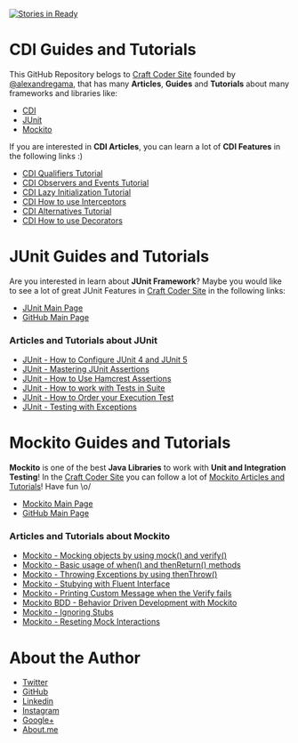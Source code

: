 [![Stories in Ready](https://badge.waffle.io/craft-coder/cdi-guide-tutorials.png?label=ready&title=Ready)](https://waffle.io/craft-coder/cdi-guide-tutorials)
# CDI Guides and Tutorials

This GitHub Repository belogs to [Craft Coder Site](http://craft-coder.com/?utm_source=github&utm_medium=cdi-guide-tutorials&utm_term=cdi-java) founded by [@alexandregama](https://github.com/alexandregama), that has many **Articles**, **Guides** and **Tutorials** about many frameworks and libraries like:

- [CDI](http://craft-coder.com/cdi-guides-posts-news-and-tutorials/?utm_source=github&utm_medium=cdi-guide-tutorials&utm_term=cdi-java)
- [JUnit](http://craft-coder.com/junit-guides-tutorials-blog-posts-and-news/?utm_source=github&utm_medium=cdi-guide-tutorials&utm_term=junit-java)
- [Mockito](http://craft-coder.com/mockito-guides-tutorials-blog-posts-and-news/?utm_source=github&utm_medium=cdi-guide-tutorials&utm_term=mockito-java)

If you are interested in **CDI Articles**, you can learn a lot of **CDI Features** in the following links :)

- [CDI Qualifiers Tutorial](http://craft-coder.com/cdi-qualifiers-dependency-injection-java-tutorial/?utm_source=github&utm_medium=cdi-tutorial-guide&utm_term=cdi-java)
- [CDI Observers and Events Tutorial](http://craft-coder.com/cdi-events-and-observers-java-tutorial/?utm_source=github&utm_medium=cdi-tutorial-guide&utm_term=cdi-java)
- [CDI Lazy Initialization Tutorial](http://craft-coder.com/cdi-lazy-initialization-java-tutorial/?utm_source=github&utm_medium=cdi-tutorial-guide&utm_term=cdi-java)
- [CDI How to use Interceptors](http://craft-coder.com/cdi-interceptors-dependency-injection-java-tutorial/?utm_source=github&utm_medium=cdi-tutorial-guide&utm_term=cdi-java)
- [CDI Alternatives Tutorial](http://craft-coder.com/cdi-alternatives-dependency-injection-java-tutorial/?utm_source=github&utm_medium=cdi-tutorial-guide&utm_term=cdi-java)
- [CDI How to use Decorators](http://craft-coder.com/cdi-decorators-dependency-injection-java-tutorial/?utm_source=github&utm_medium=cdi-tutorial-guide&utm_term=cdi-java)

# JUnit Guides and Tutorials

Are you interested in learn about **JUnit Framework**? Maybe you would like to see a lot of great JUnit Features in [Craft Coder Site](http://craft-coder.com/?utm_source=github&utm_medium=cdi-guide-tutorials&utm_term=cdi-java) in the following links:

- [JUnit Main Page](http://craft-coder.com/junit-guides-tutorials-blog-posts-and-news/?utm_source=github&utm_medium=junit-tutorial-home&utm_term=junit-java)
- [GitHub Main Page](https://github.com/craft-coder/junit-guides-tutorials)

### Articles and Tutorials about JUnit

- [JUnit - How to Configure JUnit 4 and JUnit 5](http://craft-coder.com/junit-tutorial-how-to-configuration-junit4-and-junit5/?utm_source=github&utm_medium=junit-tutorial-guide&utm_term=junit-java)
- [JUnit - Mastering JUnit Assertions](http://craft-coder.com/junit-tutorial-mastering-junit-assertions-java-guide/?utm_source=github&utm_medium=junit-tutorial-guide&utm_term=junit-java)
- [JUnit - How to Use Hamcrest Assertions](http://craft-coder.com/junit-tutorial-hamcrest-assertions-java-guide/?utm_source=github&utm_medium=junit-tutorial-guide&utm_term=junit-java)
- [JUnit - How to work with Tests in Suite](http://craft-coder.com/junit-tutorial-tests-in-suite-java-guide/?utm_source=github&utm_medium=junit-tutorial-guide&utm_term=junit-java)
- [JUnit - How to Order your Execution Test](http://craft-coder.com/junit-tutorial-test-execution-order-java-guide/?utm_source=github&utm_medium=junit-tutorial-guide&utm_term=junit-java)
- [JUnit - Testing with Exceptions](http://craft-coder.com/junit-tutorial-testing-exceptions-java-guide/?utm_source=github&utm_medium=junit-tutorial-guide&utm_term=junit-java)

# Mockito Guides and Tutorials

**Mockito** is one of the best **Java Libraries** to work with **Unit and Integration Testing**! In the [Craft Coder Site](http://craft-coder.com/?utm_source=github&utm_medium=cdi-guide-tutorials&utm_term=cdi-java) you can follow a lot of [Mockito Articles and Tutorials](http://craft-coder.com/mockito-guides-tutorials-blog-posts-and-news/?utm_source=github&utm_medium=mockito-tutorial-home&utm_term=mockito-java)! Have fun \o/

- [Mockito Main Page](http://craft-coder.com/mockito-guides-tutorials-blog-posts-and-news/?utm_source=github&utm_medium=mockito-tutorial-home&utm_term=mockito-java)
- [GitHub Main Page](https://github.com/craft-coder/mockito-guide-tutorials)

### Articles and Tutorials about Mockito

- [Mockito - Mocking objects by using mock() and verify()](http://craft-coder.com/mockito-tutorial-mocking-objects-java-guide/?utm_source=github&utm_medium=mockito-tutorial-guide&utm_term=mockito-java)
- [Mockito - Basic usage of when() and thenReturn() methods](http://craft-coder.com/mockito-tutorial-basic-usage-of-when-and-then-return-java-guide/?utm_source=github&utm_medium=mockito-tutorial-guide&utm_term=mockito-java)
- [Mockito - Throwing Exceptions by using thenThrow()](http://craft-coder.com/mockito-tutorial-throwing-exceptions-then-throw-java-guide/?utm_source=github&utm_medium=mockito-tutorial-guide&utm_term=mockito-java)
- [Mockito - Stubying with Fluent Interface](http://craft-coder.com/mockito-tutorial-stubbing-with-fluent-interface-java-guide/)
- [Mockito - Printing Custom Message when the Verify fails](http://craft-coder.com/mockito-tutorial-printing-custom-message-when-the-verify-fails-java-guide/?utm_source=github&utm_medium=mockito-tutorial-guide&utm_term=mockito-java)
- [Mockito BDD - Behavior Driven Development with Mockito](http://craft-coder.com/mockito-tutorial-bdd-behavior-driven-development-with-mockito-java-guide/?utm_source=github&utm_medium=mockito-tutorial-guide&utm_term=mockito-java)
- [Mockito - Ignoring Stubs](http://craft-coder.com/mockito-tutorial-ignoring-stubs-java-guide/?utm_source=github&utm_medium=mockito-tutorial-guide&utm_term=mockito-java)
- [Mockito - Reseting Mock Interactions](http://craft-coder.com/mockito-tutorial-resetting-mock-interactions-java-guide/?utm_source=github&utm_medium=mockito-tutorial-guide&utm_term=mockito-java)

# About the Author

- [Twitter](https://twitter.com/alexandregamma)
- [GitHub](https://github.com/alexandregama)
- [Linkedin](https://www.linkedin.com/in/alexandregama/)
- [Instagram](https://www.instagram.com/alexandregama/)
- [Google+](https://plus.google.com/+AlexandreGamaLima)
- [About.me](https://about.me/alexandregama)
